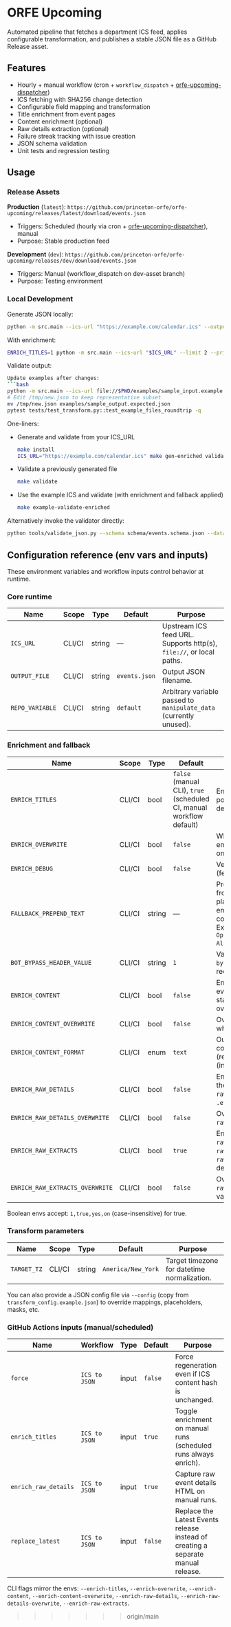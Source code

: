# ORFE Upcoming

Automated pipeline that fetches a department ICS feed, applies configurable transformation, and publishes a stable JSON file as a GitHub Release asset.

## Features

* Hourly + manual workflow (cron + `workflow_dispatch` + [orfe-upcoming-dispatcher](https://github.com/organizations/princeton-orfe/settings/apps/orfe-upcoming-dispatcher))
* ICS fetching with SHA256 change detection
* Configurable field mapping and transformation
* Title enrichment from event pages
* Content enrichment (optional)
* Raw details extraction (optional)
* Failure streak tracking with issue creation
* JSON schema validation
* Unit tests and regression testing

## Usage

### Release Assets

**Production** (`latest`): `https://github.com/princeton-orfe/orfe-upcoming/releases/latest/download/events.json`
- Triggers: Scheduled (hourly via cron + [orfe-upcoming-dispatcher](https://github.com/organizations/princeton-orfe/settings/apps/orfe-upcoming-dispatcher)), manual
- Purpose: Stable production feed

**Development** (`dev`): `https://github.com/princeton-orfe/orfe-upcoming/releases/dev/download/events.json`
- Triggers: Manual (workflow_dispatch on dev-asset branch)
- Purpose: Testing environment

### Local Development

Generate JSON locally:
```bash
python -m src.main --ics-url "https://example.com/calendar.ics" --output events.json
```

With enrichment:
```bash
ENRICH_TITLES=1 python -m src.main --ics-url "$ICS_URL" --limit 2 --print-only
```

Validate output:
```bash
Update examples after changes:
```bash
python -m src.main --ics-url file://$PWD/examples/sample_input.example.ics --print-only > /tmp/new.json
# Edit /tmp/new.json to keep representative subset
mv /tmp/new.json examples/sample_output.expected.json
pytest tests/test_transform.py::test_example_files_roundtrip -q
```

One-liners:
- Generate and validate from your ICS_URL
	```bash
	make install
	ICS_URL="https://example.com/calendar.ics" make gen-enriched validate
	```
- Validate a previously generated file
	```bash
	make validate
	```
- Use the example ICS and validate (with enrichment and fallback applied)
	```bash
	make example-validate-enriched
	```

Alternatively invoke the validator directly:
```bash
python tools/validate_json.py --schema schema/events.schema.json --data events.json
```

## Configuration reference (env vars and inputs)

These environment variables and workflow inputs control behavior at runtime.

### Core runtime

| Name | Scope | Type | Default | Purpose |
|------|-------|------|---------|---------|
| `ICS_URL` | CLI/CI | string | — | Upstream ICS feed URL. Supports http(s), `file://`, or local paths. |
| `OUTPUT_FILE` | CLI/CI | string | `events.json` | Output JSON filename. |
| `REPO_VARIABLE` | CLI/CI | string | `default` | Arbitrary variable passed to `manipulate_data` (currently unused). |

### Enrichment and fallback

| Name | Scope | Type | Default | Purpose |
|------|-------|------|---------|---------|
| `ENRICH_TITLES` | CLI/CI | bool | `false` (manual CLI), `true` (scheduled CI, manual workflow default) | Enable subtitle scraping to populate `title` from each event detail page. |
| `ENRICH_OVERWRITE` | CLI/CI | bool | `false` | When enriching, overwrite non-empty `title` values instead of only filling blanks. |
| `ENRICH_DEBUG` | CLI/CI | bool | `false` | Verbose enrichment logging (fetch/skip/overwrite decisions). |
| `FALLBACK_PREPEND_TEXT` | CLI/CI | string | — | Prefix template for titles filled from `speaker`. Supports `{series}` placeholder; missing keys render empty and whitespace is collapsed. Max length: 128 chars. Example: `A {series} Talk by` → `A Optimization Seminar Talk by Alice`. |
| `BOT_BYPASS_HEADER_VALUE` | CLI/CI | string | `1` | Value sent as `x-wdsoit-bot-bypass` header during enrichment requests. |
| `ENRICH_CONTENT` | CLI/CI | bool | `false` | Enable content scraping from the event page into `content` (fallback stays as ICS `DESCRIPTION` if not overwritten). |
| `ENRICH_CONTENT_OVERWRITE` | CLI/CI | bool | `false` | Overwrite non-empty `content` when enriching. |
| `ENRICH_CONTENT_FORMAT` | CLI/CI | enum | `text` | Output format for scraped content: `text` (plain), `markdown` (requires `markdownify`), or `html` (inner fragment). |
| `ENRICH_RAW_DETAILS` | CLI/CI | bool | `false` | Enable raw HTML scraping from the event page into `rawEventDetails` (inner HTML of `.events-detail-main` container). |
| `ENRICH_RAW_DETAILS_OVERWRITE` | CLI/CI | bool | `false` | Overwrite non-empty `rawEventDetails` when enriching. |
| `ENRICH_RAW_EXTRACTS` | CLI/CI | bool | `true` | Enable automatic extraction of `rawExtractAbstract` and `rawExtractBio` from `rawEventDetails` (requires raw details enrichment). |
| `ENRICH_RAW_EXTRACTS_OVERWRITE` | CLI/CI | bool | `false` | Overwrite existing `rawExtractAbstract`/`rawExtractBio` values when extracting. |

Boolean envs accept: `1,true,yes,on` (case-insensitive) for true.

### Transform parameters

| Name | Scope | Type | Default | Purpose |
|------|-------|------|---------|---------|
| `TARGET_TZ` | CLI/CI | string | `America/New_York` | Target timezone for datetime normalization. |

You can also provide a JSON config file via `--config` (copy from `transform_config.example.json`) to override mappings, placeholders, masks, etc.

### GitHub Actions inputs (manual/scheduled)

| Name | Workflow | Type | Default | Purpose |
|------|----------|------|---------|---------|
| `force` | `ICS to JSON` | input | `false` | Force regeneration even if ICS content hash is unchanged. |
| `enrich_titles` | `ICS to JSON` | input | `true` | Toggle enrichment on manual runs (scheduled runs always enrich). |
| `enrich_raw_details` | `ICS to JSON` | input | `true` | Capture raw event details HTML on manual runs. |
| `replace_latest` | `ICS to JSON` | input | `false` | Replace the Latest Events release instead of creating a separate manual release. |

CLI flags mirror the envs: `--enrich-titles`, `--enrich-overwrite`, `--enrich-content`, `--enrich-content-overwrite`, `--enrich-raw-details`, `--enrich-raw-details-overwrite`, `--enrich-raw-extracts`.
>>>>>>> origin/main

